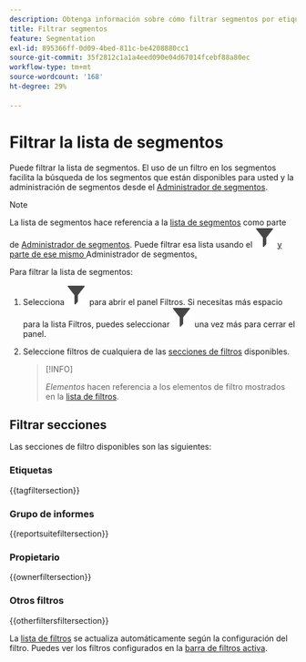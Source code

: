 ```yaml
---
description: Obtenga información sobre cómo filtrar segmentos por etiquetas, propietarios y otros filtros.
title: Filtrar segmentos
feature: Segmentation
exl-id: 895366ff-0d09-4bed-811c-be4208880cc1
source-git-commit: 35f2812c1a1a4eed090e04d67014fcebf88a80ec
workflow-type: tm+mt
source-wordcount: '168'
ht-degree: 29%

---
```


# Filtrar la lista de segmentos

Puede filtrar la lista de segmentos. El uso de un filtro en los segmentos facilita la búsqueda de los segmentos que están disponibles para usted y la administración de segmentos desde el [Administrador de segmentos](seg-manage.md).

>[!NOTE]
>
>La lista de segmentos hace referencia a la [lista de segmentos](seg-manage.md#filters-list) como parte de [Administrador de segmentos](seg-manage.md). Puede filtrar esa lista usando el ![Panel de filtro](/help/assets/icons/Filter.svg) [y parte de ese mismo ](seg-manage.md#filter-panel)Administrador de segmentos[.](seg-manage.md)
>


Para filtrar la lista de segmentos:

1. Selecciona ![Filtro](/help/assets/icons/Filter.svg) para abrir el panel Filtros. Si necesitas más espacio para la lista Filtros, puedes seleccionar ![Filtro](/help/assets/icons/Filter.svg) una vez más para cerrar el panel.
1. Seleccione filtros de cualquiera de las [secciones de filtros](#filter-sections) disponibles.

   >[!INFO]
   >
   >*Elementos* hacen referencia a los elementos de filtro mostrados en la [lista de filtros](seg-manage.md#segment-list).
   > 

## Filtrar secciones

Las secciones de filtro disponibles son las siguientes:

### Etiquetas

{{tagfiltersection}}

### Grupo de informes

{{reportsuitefiltersection}}

### Propietario

{{ownerfiltersection}}

### Otros filtros

{{otherfiltersfiltersection}}


La [lista de filtros](seg-manage.md#segment-list) se actualiza automáticamente según la configuración del filtro. Puedes ver los filtros configurados en la [barra de filtros activa](seg-manage.md#active-filter-bar).
